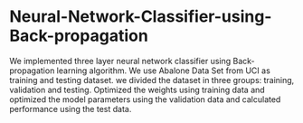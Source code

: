 # Neural-Network-Classifier-using-Back-propagation
We implemented three layer neural network classifier using Back-propagation learning algorithm. We use Abalone Data Set from UCI as training and testing dataset. we divided the dataset in three groups: training, validation and testing. Optimized the weights using training data and optimized the model parameters using the validation data and calculated performance using the test data. 
